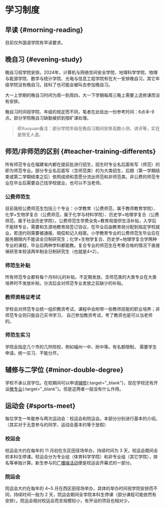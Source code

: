 # 学习制度

## 早读 {#morning-reading}

目前仅外国语学院有早读要求。

## 晚自习 {#evening-study}

晚自习视学院安排。2024年，计算机与网络空间安全学院、地理科学学院、物理与能源学院、数学与统计学院、光电与信息工程学院有在大一安排晚自习，其它年级学院没有晚自习。挂科了也可能会被叫去参加晚自习。

大一上学期的晚自习时间为周一到周四，大一下学期每周三晚上需要上选修课而没有安排。

晚自习时间视学院、年级的规定而不同，笔者在此给出一份参考时间：6点半-9点。部分学院晚自习缺勤被抓到按旷课处理。

> @Xuuyuan备注：部分学院年级在晚自习期间安排高数小测、讲评等，实在是惨无人道。

## 师范/非师范的区别 {#teacher-training-differents}

所有师范专业在福建省内都在提前批进行招生，招生时专业名后面有写（师范）的即为师范专业。部分专业名后面写（含师范类）的为大类招生，后期（第一学期结束或第二学期结束之后）依照成绩和意愿分流出师范和非师范类。非公费的师范专业在毕业后需要自己找学校就业，也可以不当老师。

### 公费师范生

目前我校公费师范生包括三个专业：小学教育（公费师范，属于教师教育学院）、化学+生物学复合（公费师范，属于化学与材料学院）、历史学+地理学复合（公费师范，属于社会历史学院）。公费师范生学费全免+教育局提供生活补贴，入学后不能转专业，需要和生源地教育局签订协议，在毕业后由教育局分配到指定学校就业，若违约则需要被通报、赔偿和记入档案。小学教育专业的公费师范生毕业后在服务期限内不能读全日制研究生；化学+生物学复合、历史学+地理学复合学两种专业的课程，毕业后两种学科都能教。复合专业的师范生在考察合格的情况下直接保研至本校读两年制全日制研究生（也就是4+2）。

### 师范生补贴

所有师范专业都有每个月88元的补贴，不定期发放。含师范类的大类专业在大类培养时不发放补贴，分流后会对师范专业发放之前缺少的补贴。

### 教师资格证考试

学校会对师范专业统一组织教资考试，课程中会附带一些教师技能的职业培养；非师范专业则只能自己买书学习， 自己参加教资考试，考了教资也是可以当老师的。

### 师范生实习

学院会指定几个市的几所院校，例如福州一中、附中等。有名额限制， 需要学生申请。统一实习、不能分开。

## 辅修与二学位 {#minor-double-degree}

学校不承认双学位。在校期间可以申请[辅修](https://jwc.fjnu.edu.cn/5c/d1/c9107a416977/page.htm){:target="_blank"}，现在学校还有开设[微专业](https://jwc.fjnu.edu.cn/57/9b/c9107a415643/page.htm){:target="_blank"}。但是这两者一般没有什么作用。

## 运动会 {#sports-meet}

每位学生一年能参与两次运动会：校运会和院运会。本部分分别进行基本的介绍。（其实对于无意参与的同学，运动会基本约等于放假）

### 校运会

校运会大约在每年的 11 月初在东区田径场举办，持续时间为 3 天，校运会期间全校本科生停课。校运会分为专业组（体育科学学院）和非专业组（其它学院），排名等单独计算。新生参与的[广播操活动](../new/military_training.md#radio-gymnastics)便是校运会开幕式的一部分。

### 院运会

院运会大约在每年的 4\~5 月在西区田径场举办，具体的举办时间视学院安排而不同，持续时间一般为 2 天，院运会期间全学院本科生停课（部分课程可能依然有安排）。院运会相对校运会而言规模较小，有开设的项目也相对少。
